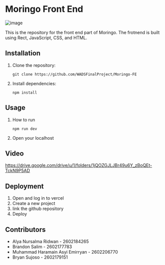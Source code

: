 # Moringo Front End
![image](https://github.com/WADSFinalProject/Moringo-FE/assets/114371692/fccaca50-9b20-4d4d-89a2-fce366c7abe8)

This is the repository for the front end part of Moringo. The frotnend is built using Rect, JavaScript, CSS, and HTML.

## Installation
1. Clone the repository:
   ```
   git clone https://github.com/WADSFinalProject/Moringo-FE
   ```
3. Install dependencies:
   ```
   npm install
   ```

## Usage
1. How to run
   ```
   npm run dev
   ```
3. Open your localhost

## Video
https://drive.google.com/drive/u/1/folders/1jQOZGJLJBr49u6Y_zBoQEt-TckN9P5AD

## Deployment
1. Open and log in to vercel
2. Create a new project
3. link the github repository
4. Deploy

## Contributors
- Alya Nursalma Ridwan - 2602184265 
- Brandon Salim - 2602177783
- Muhammad Haramain Asyi Emirryan - 2602206770
- Bryan Sujoso - 2602179151
